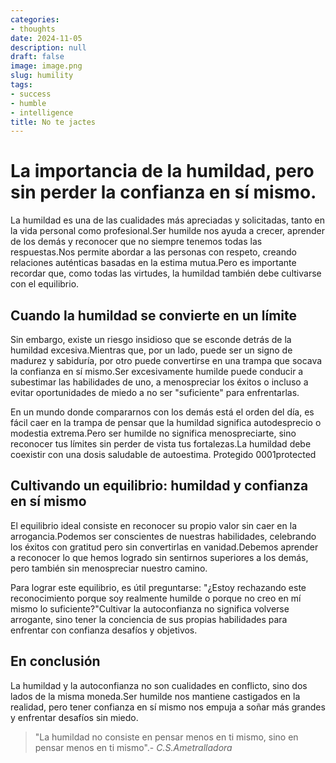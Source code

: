 ```yaml
---
categories:
- thoughts
date: 2024-11-05
description: null
draft: false
image: image.png
slug: humility
tags:
- success
- humble
- intelligence
title: No te jactes
---
```


<!-- hash: cafae57243b6 -->
# La importancia de la humildad, pero sin perder la confianza en sí mismo.

La humildad es una de las cualidades más apreciadas y solicitadas, tanto en la vida personal como profesional.Ser humilde nos ayuda a crecer, aprender de los demás y reconocer que no siempre tenemos todas las respuestas.Nos permite abordar a las personas con respeto, creando relaciones auténticas basadas en la estima mutua.Pero es importante recordar que, como todas las virtudes, la humildad también debe cultivarse con el equilibrio.


## Cuando la humildad se convierte en un límite

Sin embargo, existe un riesgo insidioso que se esconde detrás de la humildad excesiva.Mientras que, por un lado, puede ser un signo de madurez y sabiduría, por otro puede convertirse en una trampa que socava la confianza en sí mismo.Ser excesivamente humilde puede conducir a subestimar las habilidades de uno, a menospreciar los éxitos o incluso a evitar oportunidades de miedo a no ser "suficiente" para enfrentarlas.

En un mundo donde compararnos con los demás está el orden del día, es fácil caer en la trampa de pensar que la humildad significa autodesprecio o modestia extrema.Pero ser humilde no significa menospreciarte, sino reconocer tus límites sin perder de vista tus fortalezas.La humildad debe coexistir con una dosis saludable de autoestima.
Protegido 0001protected

## Cultivando un equilibrio: humildad y confianza en sí mismo

El equilibrio ideal consiste en reconocer su propio valor sin caer en la arrogancia.Podemos ser conscientes de nuestras habilidades, celebrando los éxitos con gratitud pero sin convertirlas en vanidad.Debemos aprender a reconocer lo que hemos logrado sin sentirnos superiores a los demás, pero también sin menospreciar nuestro camino.

Para lograr este equilibrio, es útil preguntarse: "¿Estoy rechazando este reconocimiento porque soy realmente humilde o porque no creo en mí mismo lo suficiente?"Cultivar la autoconfianza no significa volverse arrogante, sino tener la conciencia de sus propias habilidades para enfrentar con confianza desafíos y objetivos.


## En conclusión

La humildad y la autoconfianza no son cualidades en conflicto, sino dos lados de la misma moneda.Ser humilde nos mantiene castigados en la realidad, pero tener confianza en sí mismo nos empuja a soñar más grandes y enfrentar desafíos sin miedo.

> "La humildad no consiste en pensar menos en ti mismo, sino en pensar menos en ti mismo".- *C.S.Ametralladora*


